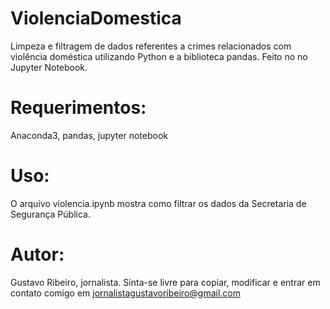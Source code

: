 # ViolenciaDomestica
Limpeza e filtragem de dados referentes a crimes relacionados com violência doméstica utilizando Python e a biblioteca pandas. Feito no no Jupyter Notebook.

# Requerimentos:

Anaconda3, pandas, jupyter notebook

# Uso:

O arquivo violencia.ipynb mostra como filtrar os dados da Secretaria de Segurança Pública.

# Autor:

Gustavo Ribeiro, jornalista. Sinta-se livre para copiar, modificar e entrar em contato comigo em
jornalistagustavoribeiro@gmail.com
